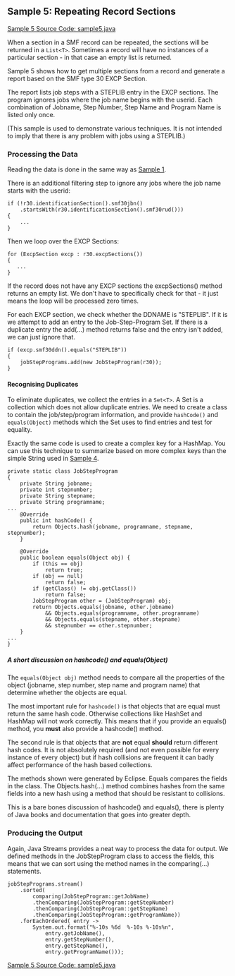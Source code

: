 ## Sample 5: Repeating Record Sections

[Sample 5 Source Code: sample5.java](./src/sample5.java)

When a section in a SMF record can be repeated, the sections will be returned in a `List<T>`.
Sometimes a record will have no instances of a particular section - in that case an empty list is returned. 

Sample 5 shows how to get multiple sections from a record and generate a report based on the SMF type 30 EXCP Section.

The report lists job steps with a STEPLIB entry in the EXCP sections.
The program ignores jobs where the job name begins with the userid.
Each combination of Jobname, Step Number, Step Name and Program Name is listed only once.

(This sample is used to demonstrate various techniques. It is not intended to imply that there is any problem with jobs using a STEPLIB.)

### Processing the Data

Reading the data is done in the same way as [Sample 1](Sample1.md).

There is an additional filtering step to ignore any jobs where the job name starts with the userid:

```
if (!r30.identificationSection().smf30jbn()
    .startsWith(r30.identificationSection().smf30rud()))
{
    ...
}
```

Then we loop over the EXCP Sections:
```
for (ExcpSection excp : r30.excpSections())
{
   ...
}
```
If the record does not have any EXCP sections the excpSections() method returns an empty list. We don't have to specifically check for that - it just means the loop will be processed zero times.

For each EXCP section, we check whether the DDNAME is "STEPLIB". If it is we attempt to add an entry to the Job-Step-Program Set. If there is a duplicate entry the add(...) method returns false and the entry isn't added, we can just ignore that.

```
if (excp.smf30ddn().equals("STEPLIB"))
{
    jobStepPrograms.add(new JobStepProgram(r30));    
}
```

#### Recognising Duplicates

To eliminate duplicates, we collect the entries in a `Set<T>`. 
A Set is a collection which does not allow duplicate entries. 
We need to create a class to contain the job/step/program information, and provide `hashCode()` and `equals(Object)` methods which the Set uses to find entries and test for equality.

Exactly the same code is used to create a complex key for a HashMap. You can use this technique to summarize based on more complex keys than the simple String used in [Sample 4](./Sample4.md).

```
private static class JobStepProgram
{            
    private String jobname;
    private int stepnumber;
    private String stepname;
    private String programname;      
...
    @Override
    public int hashCode() {
        return Objects.hash(jobname, programname, stepname, stepnumber);
    }

    @Override
    public boolean equals(Object obj) {
        if (this == obj)
            return true;
        if (obj == null)
            return false;
        if (getClass() != obj.getClass())
            return false;
        JobStepProgram other = (JobStepProgram) obj;
        return Objects.equals(jobname, other.jobname)
            && Objects.equals(programname, other.programname) 
            && Objects.equals(stepname, other.stepname)
            && stepnumber == other.stepnumber;
    }
...
}
```     

##### A short discussion on hashcode() and equals(Object) #####

The `equals(Object obj)` method needs to compare all the properties of the object (jobname, step number, step name and program name) that determine whether the objects are equal.

The most important rule for `hashcode()` is that objects that are equal must return the same hash code. Otherwise collections like HashSet and HashMap will not work correctly. This means that if you provide an equals() method, you **must** also provide a hashcode() method.

The second rule is that objects that are **not** equal **should** return different hash codes. It is not absolutely required (and not even possible for every instance of every object) but if hash collisions are frequent it can badly affect performance of the hash based collections.

The methods shown were generated by Eclipse. Equals compares the fields in the class. The Objects.hash(...) method combines hashes from the same fields into a new hash using a method that should be resistant to collisions.

This is a bare bones discussion of hashcode() and equals(), there is plenty of Java books and documentation that goes into greater depth.

### Producing the Output

Again, Java Streams provides a neat way to process the data for output. We defined methods in the JobStepProgram class to access the fields, this means that we can sort using the method names in the comparing(...) statements.   

```
jobStepPrograms.stream()
    .sorted(
        comparing(JobStepProgram::getJobName)
        .thenComparing(JobStepProgram::getStepNumber)
        .thenComparing(JobStepProgram::getStepName)
        .thenComparing(JobStepProgram::getProgramName))
    .forEachOrdered( entry ->
        System.out.format("%-10s %6d  %-10s %-10s%n",
            entry.getJobName(),
            entry.getStepNumber(),
            entry.getStepName(),
            entry.getProgramName()));
```

[Sample 5 Source Code: sample5.java](./src/sample5.java)